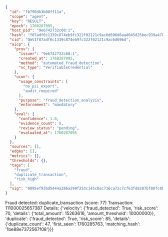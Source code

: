 ```json
{
  "id": "fb790db3b08ff11a",
  "scope": "agent",
  "key": "RESULT",
  "epoch": 1760287095,
  "host_pid": "9e6742732c60:1",
  "hash": "f87adf0c1339c874eb9fc322f02121c9ac6d696d6aad045d25bec939a478e060",
  "cid": "QmV1f87adf0c1339c874eb9fc322f02121c9ac6d696d",
  "aicp": {
    "prov": {
      "issuer": "9e6742732c60:1",
      "created_at": 1760287095,
      "method": "automated_fraud_detection",
      "vc_type": "VerifiableCredential"
    },
    "ucon": {
      "usage_constraints": [
        "no_pii_export",
        "audit_required"
      ],
      "purpose": "fraud_detection_analysis",
      "enforcement": "mandatory"
    },
    "eval": {
      "confidence": 1.0,
      "evidence_count": 0,
      "review_status": "pending",
      "evaluated_at": 1760287095
    }
  },
  "sources": [],
  "edges": [],
  "metrics": {},
  "thresholds": {},
  "tags": [
    "fraud",
    "duplicate_transaction",
    "risk_high"
  ],
  "sig": "0095ef93bd5444a286a290f253c145c0ac716ca72c7cf63fd8287bf88fc0b29c"
}
```

Fraud detected: duplicate_transaction (score: 77)
Transaction: 111000025657387
Details: {'velocity': {'fraud_detected': True, 'risk_score': 70, 'details': {'total_amount': 15263616, 'amount_threshold': 10000000}}, 'duplicate': {'fraud_detected': True, 'risk_score': 85, 'details': {'duplicate_count': 47, 'first_seen': 1760285763, 'matching_hash': '1be88e7372567f08'}}}